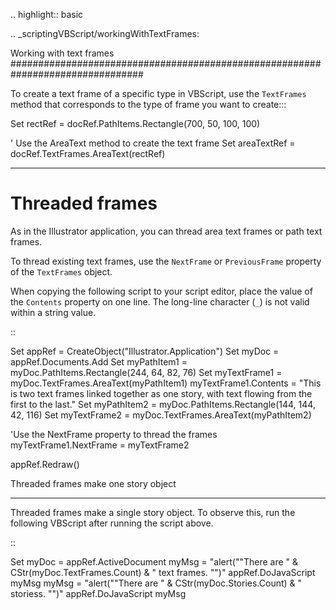 .. highlight:: basic

.. _scriptingVBScript/workingWithTextFrames:

Working with text frames
################################################################################

To create a text frame of a specific type in VBScript, use the ``TextFrames`` method that corresponds to the type of frame you want to create:::

  Set rectRef = docRef.PathItems.Rectangle(700, 50, 100, 100)

  ' Use the AreaText method to create the text frame
  Set areaTextRef = docRef.TextFrames.AreaText(rectRef)

----

Threaded frames
================================================================================

As in the Illustrator application, you can thread area text frames or path text frames.

To thread existing text frames, use the ``NextFrame`` or ``PreviousFrame`` property of the ``TextFrames`` object.

When copying the following script to your script editor, place the value of the ``Contents`` property on one line. The long-line character (``_``) is not valid within a string value.

::

  Set appRef = CreateObject("Illustrator.Application")
  Set myDoc = appRef.Documents.Add
  Set myPathItem1 = myDoc.PathItems.Rectangle(244, 64, 82, 76)
  Set myTextFrame1 = myDoc.TextFrames.AreaText(myPathItem1)
    myTextFrame1.Contents = "This is two text frames linked together as one story, with text flowing from the first to the last."
  Set myPathItem2 = myDoc.PathItems.Rectangle(144, 144, 42, 116)
  Set myTextFrame2 = myDoc.TextFrames.AreaText(myPathItem2)

  'Use the NextFrame property to thread the frames
  myTextFrame1.NextFrame = myTextFrame2

  appRef.Redraw()


Threaded frames make one story object
********************************************************************************

Threaded frames make a single story object. To observe this, run the following VBScript after running the script above.

::

  Set myDoc = appRef.ActiveDocument
  myMsg = "alert(""There are " & CStr(myDoc.TextFrames.Count) & " text frames. "")"
  appRef.DoJavaScript myMsg
  myMsg = "alert(""There are " & CStr(myDoc.Stories.Count) & " storiess. "")"
  appRef.DoJavaScript myMsg
